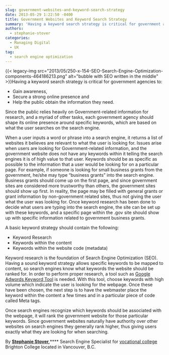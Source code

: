 ```yaml
---
slug: government-websites-and-keyword-search-strategy
date: 2013-05-29 1:22:50 -0400
title: Government Websites and Keyword Search Strategy
summary: 'Having a keyword search strategy is critical for government agencies to: Gain awareness, Secure a strong online presence and Help the public obtain the information they need. Since the public relies heavily on Government-related information for research, and a myriad of other tasks, each government'
authors:
  - stephanie-stover
categories:
  - Managing Digital
  - UX
tag:
  - search engine optimization
---
```


{{< legacy-img src="2013/05/250-x-154-SEO-Search-Engine-Optimization-components-464186213.png" alt="bubble with SEO written in the middle" >}}Having a keyword search strategy is critical for government agencies to:

  * Gain awareness,
  * Secure a strong online presence and
  * Help the public obtain the information they need.

Since the public relies heavily on Government-related information for research, and a myriad of other tasks, each government agency should shape its online presence around specific keywords, which are based on what the user searches on the search engine.

When a user inputs a word or phrase into a search engine, it returns a list of websites it believes are relevant to what the user is looking for. Issues arise when users are looking for Government-related information, and the government website does not have any keywords within it telling the search engines it is of high value to that user.  Keywords should be as specific as possible to the information that a user would be looking for on a particular page. For example, if someone is looking for small business grants from the government, he/she may type “business grants” into the search engine. Business grants should come up on the first page, and since government sites are considered more trustworthy than others, the government sites should show up first. In reality, the page may be filled with general grants or grant information by non-government related sites, thus not giving the user what the user was looking for. Once keyword research has been done to decide what users are typing into the search engine, the site can be set up with these keywords, and a specific page within the .gov site should show up with specific information related to government business grants.

A basic keyword strategy should contain the following:

  * Keyword Research
  * Keywords within the content
  * Keywords within the website code (metadata)

Keyword research is the foundation of Search Engine Optimization (SEO). Having a sound keyword strategy allows specific keywords to be mapped to content, so search engines know what keywords the website should be ranked for.  In order to perform proper research, a tool such as [Google Adwords Keyword Tool](https://adwords.google.com/o/Targeting/Explorer) is needed. With this tool, choose keywords with high volume which indicate the user is looking for the webpage. Once these have been chosen, the next step is to have the webmaster place the keyword within the content a few times and in a particular piece of code called Meta tags.

Once search engines recognize which keywords should be associated with the webpage, it will rank the government website for those particular keywords. Since government websites naturally have authority over other websites on search engines they generally rank higher, thus giving users exactly what they are looking for when searching.

By [**Stephanie Stover**](https://plus.google.com/u/0/103154145981800731315?rel=author)**,****** Search Engine Specialist for [vocational college](http://www.brightoncollege.com/) Brighton College located in Vancouver, B.C.